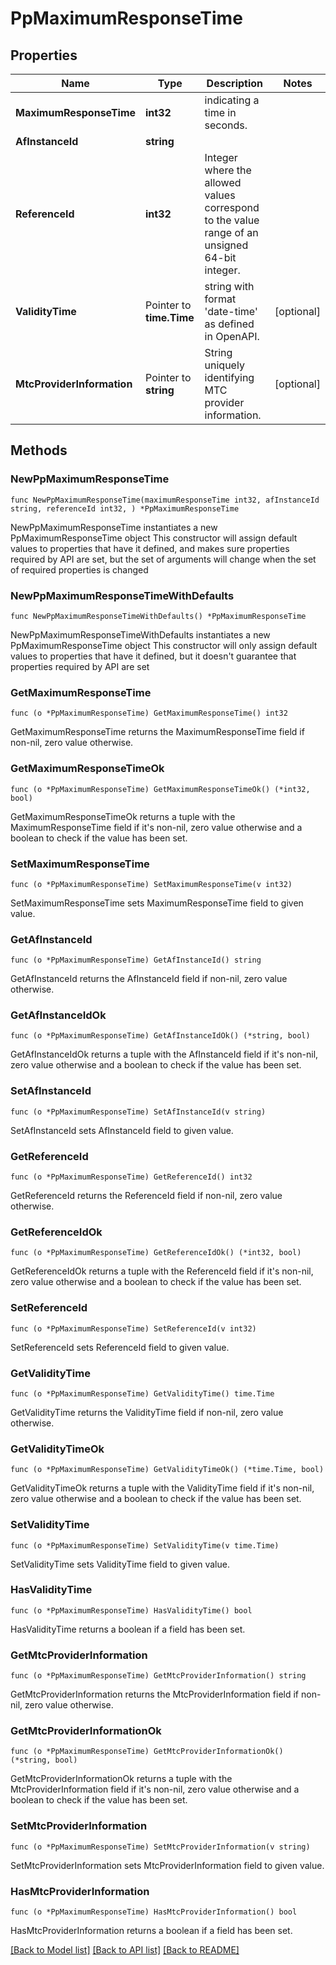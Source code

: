 # PpMaximumResponseTime

## Properties

Name | Type | Description | Notes
------------ | ------------- | ------------- | -------------
**MaximumResponseTime** | **int32** | indicating a time in seconds. | 
**AfInstanceId** | **string** |  | 
**ReferenceId** | **int32** | Integer where the allowed values correspond to the value range of an unsigned 64-bit integer.  | 
**ValidityTime** | Pointer to **time.Time** | string with format &#39;date-time&#39; as defined in OpenAPI. | [optional] 
**MtcProviderInformation** | Pointer to **string** | String uniquely identifying MTC provider information. | [optional] 

## Methods

### NewPpMaximumResponseTime

`func NewPpMaximumResponseTime(maximumResponseTime int32, afInstanceId string, referenceId int32, ) *PpMaximumResponseTime`

NewPpMaximumResponseTime instantiates a new PpMaximumResponseTime object
This constructor will assign default values to properties that have it defined,
and makes sure properties required by API are set, but the set of arguments
will change when the set of required properties is changed

### NewPpMaximumResponseTimeWithDefaults

`func NewPpMaximumResponseTimeWithDefaults() *PpMaximumResponseTime`

NewPpMaximumResponseTimeWithDefaults instantiates a new PpMaximumResponseTime object
This constructor will only assign default values to properties that have it defined,
but it doesn't guarantee that properties required by API are set

### GetMaximumResponseTime

`func (o *PpMaximumResponseTime) GetMaximumResponseTime() int32`

GetMaximumResponseTime returns the MaximumResponseTime field if non-nil, zero value otherwise.

### GetMaximumResponseTimeOk

`func (o *PpMaximumResponseTime) GetMaximumResponseTimeOk() (*int32, bool)`

GetMaximumResponseTimeOk returns a tuple with the MaximumResponseTime field if it's non-nil, zero value otherwise
and a boolean to check if the value has been set.

### SetMaximumResponseTime

`func (o *PpMaximumResponseTime) SetMaximumResponseTime(v int32)`

SetMaximumResponseTime sets MaximumResponseTime field to given value.


### GetAfInstanceId

`func (o *PpMaximumResponseTime) GetAfInstanceId() string`

GetAfInstanceId returns the AfInstanceId field if non-nil, zero value otherwise.

### GetAfInstanceIdOk

`func (o *PpMaximumResponseTime) GetAfInstanceIdOk() (*string, bool)`

GetAfInstanceIdOk returns a tuple with the AfInstanceId field if it's non-nil, zero value otherwise
and a boolean to check if the value has been set.

### SetAfInstanceId

`func (o *PpMaximumResponseTime) SetAfInstanceId(v string)`

SetAfInstanceId sets AfInstanceId field to given value.


### GetReferenceId

`func (o *PpMaximumResponseTime) GetReferenceId() int32`

GetReferenceId returns the ReferenceId field if non-nil, zero value otherwise.

### GetReferenceIdOk

`func (o *PpMaximumResponseTime) GetReferenceIdOk() (*int32, bool)`

GetReferenceIdOk returns a tuple with the ReferenceId field if it's non-nil, zero value otherwise
and a boolean to check if the value has been set.

### SetReferenceId

`func (o *PpMaximumResponseTime) SetReferenceId(v int32)`

SetReferenceId sets ReferenceId field to given value.


### GetValidityTime

`func (o *PpMaximumResponseTime) GetValidityTime() time.Time`

GetValidityTime returns the ValidityTime field if non-nil, zero value otherwise.

### GetValidityTimeOk

`func (o *PpMaximumResponseTime) GetValidityTimeOk() (*time.Time, bool)`

GetValidityTimeOk returns a tuple with the ValidityTime field if it's non-nil, zero value otherwise
and a boolean to check if the value has been set.

### SetValidityTime

`func (o *PpMaximumResponseTime) SetValidityTime(v time.Time)`

SetValidityTime sets ValidityTime field to given value.

### HasValidityTime

`func (o *PpMaximumResponseTime) HasValidityTime() bool`

HasValidityTime returns a boolean if a field has been set.

### GetMtcProviderInformation

`func (o *PpMaximumResponseTime) GetMtcProviderInformation() string`

GetMtcProviderInformation returns the MtcProviderInformation field if non-nil, zero value otherwise.

### GetMtcProviderInformationOk

`func (o *PpMaximumResponseTime) GetMtcProviderInformationOk() (*string, bool)`

GetMtcProviderInformationOk returns a tuple with the MtcProviderInformation field if it's non-nil, zero value otherwise
and a boolean to check if the value has been set.

### SetMtcProviderInformation

`func (o *PpMaximumResponseTime) SetMtcProviderInformation(v string)`

SetMtcProviderInformation sets MtcProviderInformation field to given value.

### HasMtcProviderInformation

`func (o *PpMaximumResponseTime) HasMtcProviderInformation() bool`

HasMtcProviderInformation returns a boolean if a field has been set.


[[Back to Model list]](../README.md#documentation-for-models) [[Back to API list]](../README.md#documentation-for-api-endpoints) [[Back to README]](../README.md)


